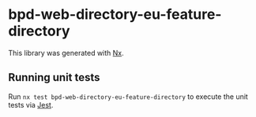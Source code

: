 # bpd-web-directory-eu-feature-directory

This library was generated with [Nx](https://nx.dev).

## Running unit tests

Run `nx test bpd-web-directory-eu-feature-directory` to execute the unit tests via [Jest](https://jestjs.io).
